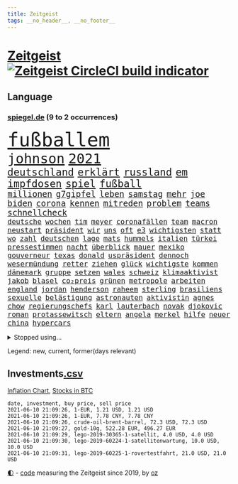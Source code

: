 ```yaml
---
title: Zeitgeist
tags: __no_header__, __no_footer__
---
```


# [Zeitgeist](https://oliz.io/zeitgeist/) [![Zeitgeist CircleCI build indicator](https://circleci.com/gh/ooz/zeitgeist.svg?style=shield)](https://circleci.com/gh/ooz/zeitgeist)

## Language

<h3><a href="https://www.spiegel.de" target="_blank">spiegel.de</a> (9 to 2 occurrences)</h3>
<p style="font-family:monospace">
<span style="font-size:32pt"><a href="news_links.html#fußballem" class="current">fußballem</a></span>
<br>
<span style="font-size:23pt"><a href="news_links.html#johnson" class="current">johnson</a></span>
<span style="font-size:23pt"><a href="news_links.html#2021" class="current">2021</a></span>
<br>
<span style="font-size:17pt"><a href="news_links.html#deutschland" class="current">deutschland</a></span>
<span style="font-size:17pt"><a href="news_links.html#erklärt" class="current">erklärt</a></span>
<span style="font-size:17pt"><a href="news_links.html#russland" class="current">russland</a></span>
<span style="font-size:17pt"><a href="news_links.html#em" class="current">em</a></span>
<span style="font-size:17pt"><a href="news_links.html#impfdosen" class="current">impfdosen</a></span>
<span style="font-size:17pt"><a href="news_links.html#spiel" class="current">spiel</a></span>
<span style="font-size:17pt"><a href="news_links.html#fußball" class="current">fußball</a></span>
<br>
<span style="font-size:14pt"><a href="news_links.html#millionen" class="current">millionen</a></span>
<span style="font-size:14pt"><a href="news_links.html#g7gipfel" class="new">g7gipfel</a></span>
<span style="font-size:14pt"><a href="news_links.html#leben" class="current">leben</a></span>
<span style="font-size:14pt"><a href="news_links.html#samstag" class="current">samstag</a></span>
<span style="font-size:14pt"><a href="news_links.html#mehr" class="current">mehr</a></span>
<span style="font-size:14pt"><a href="news_links.html#joe" class="current">joe</a></span>
<span style="font-size:14pt"><a href="news_links.html#biden" class="current">biden</a></span>
<span style="font-size:14pt"><a href="news_links.html#corona" class="current">corona</a></span>
<span style="font-size:14pt"><a href="news_links.html#kennen" class="current">kennen</a></span>
<span style="font-size:14pt"><a href="news_links.html#mitreden" class="current">mitreden</a></span>
<span style="font-size:14pt"><a href="news_links.html#problem" class="current">problem</a></span>
<span style="font-size:14pt"><a href="news_links.html#teams" class="current">teams</a></span>
<span style="font-size:14pt"><a href="news_links.html#schnellcheck" class="current">schnellcheck</a></span>
<br>
<span style="font-size:12pt"><a href="news_links.html#deutsche" class="current">deutsche</a></span>
<span style="font-size:12pt"><a href="news_links.html#wochen" class="current">wochen</a></span>
<span style="font-size:12pt"><a href="news_links.html#tim" class="current">tim</a></span>
<span style="font-size:12pt"><a href="news_links.html#meyer" class="current">meyer</a></span>
<span style="font-size:12pt"><a href="news_links.html#coronafällen" class="current">coronafällen</a></span>
<span style="font-size:12pt"><a href="news_links.html#team" class="current">team</a></span>
<span style="font-size:12pt"><a href="news_links.html#macron" class="current">macron</a></span>
<span style="font-size:12pt"><a href="news_links.html#neustart" class="current">neustart</a></span>
<span style="font-size:12pt"><a href="news_links.html#präsident" class="current">präsident</a></span>
<span style="font-size:12pt"><a href="news_links.html#wir" class="current">wir</a></span>
<span style="font-size:12pt"><a href="news_links.html#uns" class="current">uns</a></span>
<span style="font-size:12pt"><a href="news_links.html#oft" class="current">oft</a></span>
<span style="font-size:12pt"><a href="news_links.html#e3" class="new">e3</a></span>
<span style="font-size:12pt"><a href="news_links.html#wichtigsten" class="current">wichtigsten</a></span>
<span style="font-size:12pt"><a href="news_links.html#statt" class="current">statt</a></span>
<span style="font-size:12pt"><a href="news_links.html#wo" class="current">wo</a></span>
<span style="font-size:12pt"><a href="news_links.html#zahl" class="current">zahl</a></span>
<span style="font-size:12pt"><a href="news_links.html#deutschen" class="current">deutschen</a></span>
<span style="font-size:12pt"><a href="news_links.html#lage" class="current">lage</a></span>
<span style="font-size:12pt"><a href="news_links.html#mats" class="current">mats</a></span>
<span style="font-size:12pt"><a href="news_links.html#hummels" class="current">hummels</a></span>
<span style="font-size:12pt"><a href="news_links.html#italien" class="current">italien</a></span>
<span style="font-size:12pt"><a href="news_links.html#türkei" class="current">türkei</a></span>
<span style="font-size:12pt"><a href="news_links.html#pressestimmen" class="current">pressestimmen</a></span>
<span style="font-size:12pt"><a href="news_links.html#nacht" class="current">nacht</a></span>
<span style="font-size:12pt"><a href="news_links.html#überblick" class="current">überblick</a></span>
<span style="font-size:12pt"><a href="news_links.html#mauer" class="current">mauer</a></span>
<span style="font-size:12pt"><a href="news_links.html#mexiko" class="current">mexiko</a></span>
<span style="font-size:12pt"><a href="news_links.html#gouverneur" class="current">gouverneur</a></span>
<span style="font-size:12pt"><a href="news_links.html#texas" class="current">texas</a></span>
<span style="font-size:12pt"><a href="news_links.html#donald" class="current">donald</a></span>
<span style="font-size:12pt"><a href="news_links.html#uspräsident" class="current">uspräsident</a></span>
<span style="font-size:12pt"><a href="news_links.html#dennoch" class="current">dennoch</a></span>
<span style="font-size:12pt"><a href="news_links.html#wesermündung" class="new">wesermündung</a></span>
<span style="font-size:12pt"><a href="news_links.html#retter" class="current">retter</a></span>
<span style="font-size:12pt"><a href="news_links.html#ziehen" class="current">ziehen</a></span>
<span style="font-size:12pt"><a href="news_links.html#glück" class="current">glück</a></span>
<span style="font-size:12pt"><a href="news_links.html#wichtigste" class="current">wichtigste</a></span>
<span style="font-size:12pt"><a href="news_links.html#kommen" class="current">kommen</a></span>
<span style="font-size:12pt"><a href="news_links.html#dänemark" class="current">dänemark</a></span>
<span style="font-size:12pt"><a href="news_links.html#gruppe" class="current">gruppe</a></span>
<span style="font-size:12pt"><a href="news_links.html#setzen" class="current">setzen</a></span>
<span style="font-size:12pt"><a href="news_links.html#wales" class="current">wales</a></span>
<span style="font-size:12pt"><a href="news_links.html#schweiz" class="current">schweiz</a></span>
<span style="font-size:12pt"><a href="news_links.html#klimaaktivist" class="new">klimaaktivist</a></span>
<span style="font-size:12pt"><a href="news_links.html#jakob" class="current">jakob</a></span>
<span style="font-size:12pt"><a href="news_links.html#blasel" class="new">blasel</a></span>
<span style="font-size:12pt"><a href="news_links.html#co₂preis" class="current">co₂preis</a></span>
<span style="font-size:12pt"><a href="news_links.html#grünen" class="current">grünen</a></span>
<span style="font-size:12pt"><a href="news_links.html#metropole" class="current">metropole</a></span>
<span style="font-size:12pt"><a href="news_links.html#arbeiten" class="current">arbeiten</a></span>
<span style="font-size:12pt"><a href="news_links.html#england" class="current">england</a></span>
<span style="font-size:12pt"><a href="news_links.html#jordan" class="current">jordan</a></span>
<span style="font-size:12pt"><a href="news_links.html#henderson" class="current">henderson</a></span>
<span style="font-size:12pt"><a href="news_links.html#raheem" class="new">raheem</a></span>
<span style="font-size:12pt"><a href="news_links.html#sterling" class="new">sterling</a></span>
<span style="font-size:12pt"><a href="news_links.html#brasiliens" class="current">brasiliens</a></span>
<span style="font-size:12pt"><a href="news_links.html#sexuelle" class="current">sexuelle</a></span>
<span style="font-size:12pt"><a href="news_links.html#belästigung" class="current">belästigung</a></span>
<span style="font-size:12pt"><a href="news_links.html#astronauten" class="current">astronauten</a></span>
<span style="font-size:12pt"><a href="news_links.html#aktivistin" class="current">aktivistin</a></span>
<span style="font-size:12pt"><a href="news_links.html#agnes" class="current">agnes</a></span>
<span style="font-size:12pt"><a href="news_links.html#chow" class="new">chow</a></span>
<span style="font-size:12pt"><a href="news_links.html#regierungschefs" class="current">regierungschefs</a></span>
<span style="font-size:12pt"><a href="news_links.html#karl" class="current">karl</a></span>
<span style="font-size:12pt"><a href="news_links.html#lauterbach" class="current">lauterbach</a></span>
<span style="font-size:12pt"><a href="news_links.html#novak" class="new">novak</a></span>
<span style="font-size:12pt"><a href="news_links.html#djokovic" class="current">djokovic</a></span>
<span style="font-size:12pt"><a href="news_links.html#roman" class="current">roman</a></span>
<span style="font-size:12pt"><a href="news_links.html#protassewitsch" class="current">protassewitsch</a></span>
<span style="font-size:12pt"><a href="news_links.html#eltern" class="current">eltern</a></span>
<span style="font-size:12pt"><a href="news_links.html#angela" class="current">angela</a></span>
<span style="font-size:12pt"><a href="news_links.html#merkel" class="current">merkel</a></span>
<span style="font-size:12pt"><a href="news_links.html#hilfe" class="current">hilfe</a></span>
<span style="font-size:12pt"><a href="news_links.html#neuer" class="current">neuer</a></span>
<span style="font-size:12pt"><a href="news_links.html#china" class="current">china</a></span>
<span style="font-size:12pt"><a href="news_links.html#hypercars" class="new">hypercars</a></span>
</p>
<details>
<summary>Stopped using...</summary>
<p class="former" style="font-size:12pt">
star(234) airbus(233) cristiano(233) gefüllt(233) lyon(233) mag(233) merz(233) olympique(233) ronaldo(233) sparen(233) tom(233) atlanta(232) bezug(232) depressionen(232) erdgas(232) kitas(232) leichter(232) pompeo(232) scheuer(232) tempo(232) verstorbenen(232) verzweifelt(232) virologe(232) 05(231) 6(231) allgäu(231) beantragen(231) eindruck(231) mainz(231) rufen(231) schulden(231) spitzenspiel(231) bestreitet(230) flaschen(230) fördert(230) gott(230) maßnahme(230) podium(230) räumen(230) schlimm(230) tötete(230) unentschieden(230) versorgt(230) zurzeit(230) 44(229) angeklagter(229) ausschreitungen(229) geistliche(229) gemessen(229) gesundheit(229) gutes(229) meldete(229) moderna(229) rollstuhl(229) telekom(229) unterschiedlichen(229) volker(229) zeitalter(229) ärztinnen(229) bedenken(228) bundesverwaltungsgericht(228) dortige(228) gefährden(228) hieß(228) kriminellen(228) landesregierung(228) mitunter(228) radsport(228) ronald(228) verkehrsminister(228) weichen(228) 37(227) ausflug(227) besetzt(227) bidens(227) bußgeld(227) coronainfektionen(227) handelte(227) jonas(227) kultusministerkonferenz(227) kurzfristig(227) lebenslanger(227) mahnen(227) maximal(227) mächtigsten(227) nahverkehr(227) rettungsschiff(227) schwierigen(227) seltener(227) spitzentitel(227) spuren(227) teure(227) ausgangssperre(226) bmw(226) branchen(226) dach(226) ehre(226) einsparen(226) erscheinen(226) familien(226) frank(226) gelegt(226) geschäft(226) hessens(226) hinterlassen(226) kita(226) philippinen(226) prüfung(226) vergleich(226) verschiebt(226) väter(226) werben(226) wilson(226) witz(226) wütet(226) überprüft(226) 10000(225) 5(225) auseinander(225) ausgang(225) ausgleich(225) bayerische(225) entwurf(225) gastgeber(225) gewaltsamen(225) goretzka(225) investitionen(225) katastrophale(225) kurzem(225) lustig(225) null(225) psg(225) rechtsextremismus(225) republikanische(225) schweigt(225) schwierigkeiten(225) strafstoß(225) städte(225) tagelang(225) veränderte(225) weise(225) übergang(225) 2011(224) ard(224) beleidigung(224) bundesebene(224) bus(224) dauerhaft(224) eingestuft(224) einstigen(224) energy(224) erlassen(224) erleben(224) finanziell(224) fußballs(224) gesundheitssystem(224) herausforderer(224) kalifornien(224) kompliziert(224) kooperiert(224) lübcke(224) medikamente(224) paderborn(224) regisseurin(224) richten(224) sonntagmorgen(224) studium(224) umgehend(224) versehentlich(224) übt(224) ausfall(223) einzelhandel(223) elektroauto(223) gekostet(223) gewohnt(223) gutachten(223) juan(223) leipziger(223) niveau(223) oma(223) onlinehandel(223) plattformen(223) strikte(223) umsatzplus(223) wald(223) wünschen(223) 180(222) armut(222) begründung(222) bildet(222) coronahotspot(222) ehren(222) merkt(222) radfahrer(222) rassistische(222) rassistischer(222) subventionen(222) trieb(222) warnte(222) aufsichtsrat(221) babys(221) bahnhof(221) befreiung(221) fußballprofi(221) gebe(221) gladbach(221) illegalen(221) jedenfalls(221) lagen(221) mangelt(221) negativ(221) spott(221) verärgert(221) 29(220) 3000(220) billie(220) eilish(220) erbe(220) impfbereitschaft(220) kleines(220) morde(220) riesige(220) schwangere(220) fließt(219) infektion(219) matteo(219) milde(219) nahezu(219) sprecher(219) 13jähriger(218) 43(218) aufnahme(218) auskunft(218) erhielt(218) house(218) infektionsrisiko(218) kneipe(218) korrekt(218) zentralen(218) überraschung(218) absolut(217) aufbruch(217) besiegte(217) douglas(217) endgültig(217) erzgebirge(217) gehirn(217) grünheide(217) haushalte(217) inszenierung(217) mitgliedschaft(217) männliche(217) nächtliche(217) privat(217) rutschen(217) schlicht(217) update(217) werbung(217) wären(217) beschuldigten(216) beschäftigen(216) innere(216) kehrte(216) m(216) massenhaft(216) sauerstoff(216) terroristischen(216) viertelfinale(216) zucker(216) überfallen(216) 400000(215) aufholjagd(215) ausbau(215) besondere(215) deutschem(215) feuerwehrleute(215) gesunden(215) handelsabkommen(215) nerven(215) pipeline(215) stock(215) verschärfte(215) via(215) wohnt(215) wurzeln(215) überprüfen(215) atem(214) lücke(214) ständig(214) verabreicht(214) 52(213) coronaerkrankung(213) coronapolitik(213) ignorieren(213) monatelangen(213) offizielle(213) rekonstruiert(213) sprengsatz(213) verteidigen(213) wende(213) zusammenstößen(213) 11000(212) coronabedingt(212) entließ(212) gemalt(212) gletscher(212) hielten(212) josé(212) justizministerium(212) todesstrafe(212) wahnsinn(212) dieselskandal(211) franzose(211) kluge(211) psychische(211) robben(211) solange(211) zuckerberg(211) autoindustrie(210) einsetzen(210) erfolgreichsten(210) genauso(210) hilfspaket(210) indizien(210) mitfavorit(210) schwärmt(210) verschwörung(210) warm(210) alarmierte(209) alternative(209) amerikas(209) clemens(209) heiligen(209) illegales(209) leitete(209) 28(208) emails(208) fehlten(208) führungspositionen(208) gefangene(208) koma(208) aktie(207) aufarbeitung(207) bewusstlos(207) engpässe(207) heinrich(207) kunstwerk(207) mitnehmen(207) umgeht(207) gittern(206) inzidenzwert(206) küstenwache(206) rasen(206) treue(206) weckt(206) bangkok(205) bunten(205) doha(205) eingeführt(205) erwischt(205) nennen(205) rose(205) bedingt(204) erkannt(204) s(204) zusammenstoß(204) überleben(204) abhängigkeit(203) angepasst(203) architekten(203) asteroiden(203) betrifft(203) bevorstehen(203) coronazeit(203) exfrau(203) hinten(203) kickers(203) tabellenführer(203) zählte(203) beantworten(202) deutliches(202) fortuna(202) führenden(202) hängen(202) iphone(202) iphones(202) regierungserklärung(202) amtierende(201) antigenschnelltests(201) bäume(201) halbe(201) infektionsgeschehen(201) menschlich(201) pandemiebekämpfung(201) saintgermain(201) erfinderisch(200) fließen(200) materialien(200) me(200) menschenrechtsverletzungen(200) papier(200) rettung(200) strengen(200) tvserie(200) bartsch(199) brandenburger(199) eroberte(199) klassische(199) meines(199) strenger(199) verzeichnet(199) durchgeführt(198) ergebnissen(198) erpressung(198) generalbundesanwalt(198) hessischen(198) schulpolitik(198) 2025(197) beauftragt(197) bewegungsfreiheit(197) einhalten(197) fehlende(197) nachts(197) optimismus(197) abermals(196) gewaltsame(196) würzburger(196) cover(195) keeper(195) lieferanten(195) programme(195) ungeklärt(195) albtraum(194) anschlägen(194) daxkonzern(194) gleichen(194) nervosität(194) psychisch(194) startete(194) verzeichnen(194) auszählung(193) coronaeinschränkungen(193) flughafens(193) fähigkeiten(193) neymar(193) pleite(193) titelgewinn(193) versorgung(193) benötigte(192) bezirk(192) gleichauf(192) jadon(192) richtete(192) dutzend(191) handy(191) klang(191) night(191) zugenommen(191) 66(190) khan(190) sozial(190) barça(189) einblick(189) ernährung(189) populisten(189) telefonieren(189) vergabe(189) aufgabe(188) fabrice(188) frontexchef(188) leggeri(188) musikerin(188) coronastudie(187) flüchtete(187) verkündeten(187) abgeschlossen(186) mourinho(186) müttern(186) vermeidet(186) verringert(186) warnapp(186) kretschmann(185) mafiosi(185) personelle(185) stehlen(185) verlegen(185) winfried(185) 165(184) anfühlt(184) dreharbeiten(184) ermordete(184) gerichtsentscheidung(184) illegaler(184) tanzen(184) diesjährigen(183) geschah(183) abstiegskampf(182) herausforderungen(182) herum(182) mobilisiert(182) wechselunterricht(182) 91(181) befrieden(181) beliebtesten(181) male(181) startup(181) stellenabbau(181) vorsichtig(181) niedrigsten(180) sank(180) spiegelteam(180) voraussetzung(180) voraussichtlich(180) erhielten(179) plänen(179) ausgaben(178) golfstar(178) impfpflicht(178) drückt(177) entbrannt(177) märtyrer(177) offenem(177) anderswo(176) mohamed(176) sand(176) zoom(176) eingeliefert(175) erlaubte(175) rollstuhlfahrer(175) spacex(175) spektakulärer(175) ufer(175) strukturen(174) topspiel(174) verwaltung(174) ausgetragen(173) umzugehen(173) verpflichtend(173) wasserstoff(173) ausgeblieben(172) bayerisches(172) betrieben(172) privatpersonen(171) empfänger(170) 56(169) beitreten(169) elektromobilität(169) garantiert(169) tolle(169) ussängerin(169) ausgesehen(168) best(168) regierenden(168) uwe(168) ausverkauf(167) clooney(167) koblenz(167) noah(167) reisebeschränkungen(167) usarbeitsmarkt(167) 43jähriger(166) offener(166) versammelt(166) weltmeisterin(166) rätselhafter(165) as(164) begleiter(164) coronaimpfzentrum(164) popsängerin(164) warme(164) entzug(163) kollabieren(163) krach(163) mobilität(163) außergewöhnlichen(162) bundeskabinett(161) gesundheitsministers(161) kaisers(161) titelkampf(161) ablenkung(160) größe(160) ipads(160) last(160) 'ndrangheta(159) ausliefern(159) berühmtesten(159) hitler(159) jessica(159) offenbarte(159) regelmäßig(159) angestellten(158) frehse(158) helmut(158) trainerin(158) ärmelkanal(158) frontexskandal(157) beruft(156) opa(156) vertrauten(156) bundesagentur(155) verlorene(155) erfüllung(154) coronaparty(153) flogen(153) lawinen(153) loslegen(153) aufträge(152) brutalen(152) gerechter(152) willi(152) erben(151) 15jährige(150) biontech/pfizer(150) kohlenmonoxidvergiftung(150) gedicht(149) astrazenecaimpfstoff(148) größenwahnsinnig(148) impfdosis(148) morrison(148) richtlinien(148) schauspielern(148) errechnet(147) groko(147) seeleute(147) überforderte(147) überforderung(147) beifahrer(146) fünftel(146) vorbehalte(146) würzburg(146) drinnen(145) politikers(145) vorwurfs(145) edeka(144) exuspräsident(144) festgesetzt(144) entführte(143) harren(143) verschlimmert(143) unternehmerin(142) curevac(141) häfen(140) ios(140) anfragen(139) attest(139) belohnt(138) fußgängerzonen(138) marie(138) motorroller(138) pandemiejahr(138) portugiesen(138) gewollt(137) gottschalk(137) legenden(135) quält(135) rädern(135) rückweg(134) schutzvorkehrungen(134) entgehen(133) trainers(133) absetzen(132) ankurbeln(132) euvertreter(132) fünfmal(132) motors(132) anfällig(131) großvater(131) rituale(131) freistellung(130) jazzmusiker(130) schlaf(130) schwangerschaftsabbrüche(130) strafanzeige(130) verbleibenden(130) ach(129) entschärfung(129) verbraucht(129) begünstigt(128) pink(127) schachzug(127) spielefirma(127) statistiker(127) anzukurbeln(126) nrwregierung(126) infos(125) hacken(124) leuchtet(124) schrittweise(124) laptop(123) benutzen(122) neunte(122) tübinger(122) eingekauft(121) offline(121) schulöffnungen(121) weißer(121) amazons(120) englischer(120) grafik(120) rasche(120) rektor(120) trümmerteile(120) covidimpfung(119) filmemacher(119) luxemburg(119) scheiden(119) 72jähriger(118) angelaufen(118) entscheidender(117) pkwmaut(117) gewalttätigen(115) behält(114) ussender(114) ausflüge(113) erschlagen(113) kriegsschiffe(113) martialischen(113) steine(113) anna(112) blockierten(112) fuhren(112) gleicht(112) 00(111) autobauer(111) kindergeburtstag(111) peilt(111) verstieß(111) beratungsstelle(110) generalstaatsanwaltschaft(110) konzernmutter(110) präparat(110) gelähmt(109) 73jährige(108) langzeitherrscher(108) kennedy(107) verschossen(105) goldbarren(104) homeschooling(103) missverstanden(103) oscar(103) brannten(102) packung(102) ausstellung(100) coronamutanten(100) dogecoin(100) fahrten(100) mobbing(100) reihenweise(100) aue(99) carolin(99) grab(99) pubertät(99) sicherheitskräften(99) weltkriegsbomben(99) nachgebessert(98) nützen(98) weiblich(98) benachteiligten(97) drucken(97) fahrlässige(97) kommentaren(97) kragen(97) metzelder(97) trieben(97) barrieren(96) einreiseverbote(96) elektronischen(96) flüsse(96) frühwarnsystem(96) baron(95) ergab(95) nutzern(95) exportieren(94) nebenwirkung(94) seen(94) vergewaltigte(94) flächendeckende(93) napoleon(93) antwortet(92) machtlosigkeit(92) 20jährige(91) chaotisch(91) fehlendes(91) gefeierte(91) opel(91) palästinensischer(91) reißen(91) selbsttests(91) uspharmakonzern(91) wahlomat(91) 730000(90) angekündigte(90) can't(90) fahrradbranche(90) fbibeamte(90) filmte(90) formate(90) fußballspieler(90) korsen(90) büchershow(89) esa(89) eugen(89) faszinierenden(89) hope(89) taktischen(89) thermometer(89) einräumt(88) eliteuniversität(88) emirat(88) herthas(88) japanerin(88) recherche(88) sommerurlaub(88) dünne(87) fahrradunfall(87) fassungslos(87) gereicht(87) lehrern(87) muscheln(87) albas(86) ehrliche(86) sexistische(86) snacks(86) straffrei(86) unverständliche(86) 29jähriger(85) austausch(85) bundestagskandidatur(85) hatespeech(85) hauptgrund(85) höhle(85) salihamidžić(85) thematisieren(85) ksc(84) längerem(84) montagmorgen(84) schub(84) strich(84) ungeahnte(84) unzureichend(84) aufsicht(83) j(83) oprah(83) phasen(83) regionalwahl(83) spektakuläres(83) teslachefs(83) umgangs(83) winfrey(83) 313(82) diverse(82) fahrrädern(82) frauenarzt(82) helikopter(82) herren(82) hilferuf(82) neuanfang(82) obduziert(82) steuerlich(82) beliebteste(81) rückhalt(81) co₂einsparungen(80) günstig(80) liechtenstein(80) mitmachen(80) neunten(80) victoria(80) vordrängeln(80) dose(79) flüchtlingskrise(79) komplott(79) typ(79) deckung(78) erneuerbaren(78) freiheitsstrafen(78) globes(78) hinderliche(78) süßigkeiten(78) verborgene(78) emilia(77) knoblauch(77) missgeschick(77) mosambik(77) rohstoffen(77) blume(76) egoismus(76) förderschulen(76) heimische(76) motivierter(76) regionalen(76) sexualisierter(76) steuersätzen(76) studienfach(76) traumtor(76) unbeschadet(76) vorbestrafter(76) zulieferer(76) anwender(75) herkömmliche(75) lópez(75) verzeichnete(75) buchstaben(74) gebührt(74) kreuz(74) lehrkräften(74) marsmission(74) schwitzen(74) unmoralisch(74) wiedersehen(74) dfbpräsidenten(73) ingenuity(73) schieflage(73) spannendes(73) erforschung(72) hawks(72) hingewiesen(72) impfberechtigte(72) kreitmayr(72) militärregierung(72) grundstein(71) hiesige(71) krone(71) privates(71) zürich(71) maren(70) michigan(70) tagebuch(70) brigadegeneral(69) gewicht(69) immobilienkonzern(69) katalanen(69) korn(69) musikern(69) patentschutz(69) ruckelnde(69) rum(69) snp(69) unerlaubt(69) verharrt(69) zubereitet(69) angestellt(68) diskriminierte(68) ellie(68) goulding(68) nationaltorwart(68) polemik(68) privilegiert(68) senior(68) wal(68) duterte(67) hahn(67) nachrichtendienste(67) schottlands(67) steuerte(67) weltberühmt(67) einsätzen(66) niederlegen(66) berkshire(65) eintreten(65) freizugeben(65) harmloser(65) hathaway(65) trollen(65) abfedern(64) angeht(64) bundesjustizministerin(64) einstecken(64) reha(64) strecken(64) ustalkerin(64) brexitstreit(63) bryson(63) dechambeau(63) klimafreundlich(63) niedergelassene(63) sicherheitslücke(63) kuchen(62) polizeieinsätze(62) unverantwortlich(62) volksabstimmung(62) zugewanderte(62) astrazenecavakzine(61) ausfuhr(61) lahm(61) mitgliedern(61) streitgespräch(61) todes(61) umkämpftes(61) vermittelte(61) fäuste(60) impfstoffexporte(60) rangers(60) südamerika(60) unangemessene(60) vergrub(60) widersprüchliche(60) wittern(60) diplomatie(59) drohschreiben(59) ethikrats(59) landesarbeitsgericht(59) mental(59) provokanten(59) südosten(59) ermittlungsverfahren(58) spiegelkorrespondent(58) 15jähriger(57) achtsamkeit(57) kaiserslautern(57) solarstrom(57) kebekus(56) massagesalons(56) zuweilen(56) company(55) ebaykleinanzeigen(55) lebendigen(55) marihuana(55) oakland(55) segnen(55) harvard(54) impftempo(54) platzte(54) trophäen(54) vorübergehende(54) waldbränden(54) 1974(53) angehalten(53) arbeitskosten(53) güter(53) missglückten(53) teilzeit(53) unbeteiligte(53) abstandsregeln(52) abwärts(52) erschaffen(52) eröffneten(52) freigeben(52) iglesias(51) zugeständnisse(51) chauvin(50) coronainzidenz(50) derek(50) förderpaket(50) münchnern(50) siegburg(50) afroamerikaners(49) bundessozialgericht(49) gerichtstermine(49) jr(49) nachhilfemilliarde(49) nicolai(49) ussüdgrenze(49) kritikerin(48) tatmotiv(48) abverlangt(47) apu(47) impfziel(47) krankgemeldet(47) simpsons(47) käse(46) scheuers(46) schlägereien(46) bghentscheidung(45) joseph(45) kurzes(45) nio(45) scheidungen(45) tätowierungen(45) 5500(44) abel(44) entfernten(44) motorsport(44) rekordtief(44) südgrenze(44) bobby(43) eskalierter(43) grundschulkinder(43) kniet(43) malt(43) onlinebanking(43) raubüberfall(43) ansprüchen(42) dominierten(42) eisner(42) fellner(42) menschliches(42) reedereien(42) 1400(41) covid19infektion(41) demokratiefördergesetz(41) formel1qualifying(41) kolonialismus(41) fotobuch(40) libysche(40) problemfall(40) stolperte(40) weckte(40) begrenzung(39) expolizisten(39) gesegnet(39) labourpartei(38) bezeichneten(37) geldgeber(37) seychellen(37) unternehmenssteuern(37) hauch(36) holzweg(36) mädchentraum(36) neuerdings(36) abstiegsgefährdete(35) burnoutrisiko(35) dj(35) drittstaaten(35) heldin(35) naturgesetze(35) spielbeginn(35) kabinettskollegen(33) klimaneutralität(33) kuh(33) pochen(33) beleidigend(32) stocken(32) zidane(32) zinédine(32) rückzahlung(31) terrorverdachts(31) aufhören(30) forschungsministerin(30) geisterwaffen(30) kopfhörer(30) onkel(30) verwechselt(30) blinkt(29) kaiserin(29) könige(29) teamleiterin(29) vereinigung(29) abliefern(28) dog(28) flexibilität(28) imbissbude(28) sehnt(28) ähnlichen(28) adi(27) behoben(27) düsseldorfer(27) herzanfall(27) hütter(27) manila(27) vorgetäuscht(27) welthandel(27) zugreifen(27) dachstuhl(26) hinsicht(25) vortäuschen(25) konkurrenzkampf(24) coronaopfer(23) cyberangriffe(23) fix(23) kohlendioxid(23) rechtsterroristische(23) saint(23) speech(23) superreiche(23) bundesgesetz(22) dgb(22) dingfest(22) hinterleute(22) kalkulierte(22) stimmungsbild(22) wissenschaftliche(22) aufwendigen(21) koeman(21) fraktionssitzung(20) agenten(19) gründungsmitglieder(19) klimadiskussion(19) konstellation(19) vereine(19) ermutigende(18) hohes(18) raketenbeschuss(18) spinne(18) ehrgeizig(17) einheiten(17) institute(17) maßnahmenpaket(17) modells(17) peloton(17) run(17) #allesdichtmachen(16) 2045(16) berufstätige(16) hinreißen(16) videoaktion(16) wandlung(16) ausgehen(15) ehrgeizigere(15) mundnasenschutz(15) neufassung(15) produkten(15) superleaguepläne(15) chefredakteurin(14) bka(13) eingeschläfert(13) eubehörde(13) stolpert(13) stritt(13) stritten(13) wagt(13) covorsitzenden(12) dragon(12) mondmission(12) pitzke(12) referendum(12) saturday(12) schmuggeln(12) schüttete(12) versprochenen(12) westdeutschen(12) gleichgestellt(11) lippen(11) verdienst(11) versöhnlichen(11) ziemiak(11)
</p>
</details>
<p>Legend: <span class="new">new</span>, <span class="current">current</span>, <span class="former">former(days relevant)</span></p>

## Investments[.csv](investments.csv)

[Inflation Chart](https://inflationchart.com),
[Stocks in BTC](https://stonksinbtc.xyz/)

```
date, investment, buy price, sell price
2021-06-10 21:09:26, 1-EUR, 1.21 USD, 1.21 USD
2021-06-10 21:09:26, 1-EUR, 7.78 CNY, 7.78 CNY
2021-06-10 21:09:26, crude-oil-brent-barrel, 72.3 USD, 72.3 USD
2021-06-10 21:09:27, gold-10g, 522.28 EUR, 496.27 EUR
2021-06-10 21:09:29, lego-2019-30365-1-satellit, 4.0 USD, 4.0 USD
2021-06-10 21:09:30, lego-2019-60224-1-satellitenwartung, 10.0 USD, 10.0 USD
2021-06-10 21:09:31, lego-2019-60225-1-rovertestfahrt, 21.0 USD, 21.0 USD
```

<footer>
<a href="javascript:toggleTheme()" class="nav">🌓</a>
- <a href="https://github.com/ooz/zeitgeist">code</a> measuring the Zeitgeist since 2019, by <a href="https://oliz.io">oz</a>
</footer>

